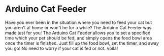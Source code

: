 # Arduino Cat Feeder
Have you ever been in the situation where you need to feed your cat but you aren't at home or won't be for a while? The Arduino Cat Feeder was made just for you! The Arduino Cat Feeder allows you to set a specified time which your pet should be fed, and simply opens the food bowl area once the timer is finished. Just fill up the food bowl, set the timer, and away you go! No need to worry if your cat is fed or not. Voila!
